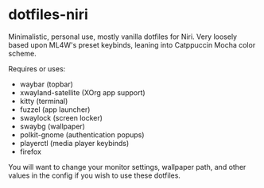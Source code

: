 # dotfiles-niri
Minimalistic, personal use, mostly vanilla dotfiles for Niri. Very loosely based upon ML4W's preset keybinds, leaning into Catppuccin Mocha color scheme.

Requires or uses:
- waybar (topbar)
- xwayland-satellite (XOrg app support)
- kitty (terminal)
- fuzzel (app launcher)
- swaylock (screen locker)
- swaybg (wallpaper)
- polkit-gnome (authentication popups)
- playerctl (media player keybinds)
- firefox 

You will want to change your monitor settings, wallpaper path, and other values in the config if you wish to use these dotfiles.
